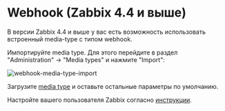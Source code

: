 # Webhook (Zabbix 4.4 и выше)

В версии Zabbix 4.4 и выше у вас есть возможность использовать встроенный media-type с типом webhook.

Импортируйте media type. Для этого перейдите в раздел "Administration" -> "Media types" и нажмите "Import":

![webhook-media-type-import](../../images/webhook/media-type-import.png)

Загрузите [media type](../../webhook/media-type.xml) и оставьте остальные параметры по умолчанию.

Настройте вашего пользователя Zabbix согласно [инструкции](user.md).
